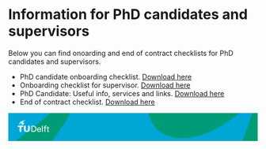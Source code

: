 # Information for PhD candidates and supervisors

Below you can find onoarding and end of contract checklists for PhD candidates and supervisors.

- PhD candidate onboarding checklist. [Download here](.pdf)
- Onboarding checklist for supervisor. [Download here](supervisor_checklist.pdf)
- PhD Candidate: Useful info, services and links. [Download here](phd_useful_info.pdf)
- End of contract checklist. [Download here](offboarding_checklsist.pdf)



![footer](footer.jpg)

